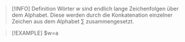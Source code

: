 >[!INFO] Definition
>Wörter $w$ sind endlich lange Zeichenfolgen über dem Alphabet. Diese werden durch die Konkatenation einzelner Zeichen aus dem Alphabet $\sum$  zusammengesetzt.

>[!EXAMPLE]
>$w=a

